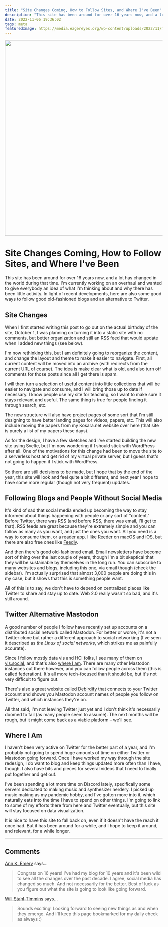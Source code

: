 ```yaml
---
title: "Site Changes Coming, How to Follow Sites, and Where I've Been"
description: "This site has been around for over 16 years now, and a lot has changed in the world during that time. I'm currently working on an overhaul and wanted to give everybody an idea of what I'm thinking about and why there has been little activity. In light of recent developments, here are also some good ways to follow good old-fashioned blogs and an alternative to Twitter."
date: 2022-11-06 19:36:02
tags: meta
featuredImage: https://media.eagereyes.org/wp-content/uploads/2022/11/mastodon-eagereyes.jpeg
---
```


<p align="center"><img src="https://media.eagereyes.org/wp-content/uploads/2022/11/mastodon-eagereyes.jpeg" width="832" height="624" /></p>

# Site Changes Coming, How to Follow Sites, and Where I've Been

This site has been around for over 16 years now, and a lot has changed in the world during that time. I'm currently working on an overhaul and wanted to give everybody an idea of what I'm thinking about and why there has been little activity. In light of recent developments, here are also some good ways to follow good old-fashioned blogs and an alternative to Twitter.

## Site Changes

When I first started writing this post to go out on the actual birthday of the site, October 1, I was planning on turning it into a static site with no comments, but better organization and still an RSS feed that would update when I added new things (see below).

I'm now rethinking this, but I am definitely going to reorganize the content, and change the layout and theme to make it easier to navigate. First, all current content will be moved into an archive (with redirects from the current URL of course). The idea is make clear what is old, and also turn off comments for those posts since all I get there is spam.

I will then turn a selection of useful content into little collections that will be easier to navigate and consume, and I will bring those up to date if necessary. I know people use my site for teaching, so I want to make sure it stays relevant and useful. The same thing is true for people finding it through search, etc.

The new structure will also have project pages of some sort that I'm still designing to have better landing pages for videos, papers, etc. This will also include moving the papers from my Kosara.net website over here (that site is purely a list of my papers these days).

As for the design, I have a few sketches and I've started building the new site using Svelte, but I'm now wondering if I should stick with WordPress after all. One of the motivations for this change had been to move the site to a serverless host and get rid of my virtual private server, but I guess that's not going to happen if I stick with WordPress.

So there are still decisions to be made, but I hope that by the end of the year, this site will look and feel quite a bit different, and next year I hope to have some more regular (though not very frequent) updates.

## Following Blogs and People Without Social Media

It's kind of sad that social media ended up becoming the way to stay informed about things happening with people or any sort of "content." Before Twitter, there was RSS (and before RSS, there was email, I'll get to that). RSS feeds are great because they're extremely simple and you can follow as many as you want, and just the ones you want. All you need is a way to consume them, or a reader app. I like <a href="https://reederapp.com">Reeder</a> on macOS and iOS, but there are also free ones like <a href="https://feedly.com">Feedly</a>.

And then there's good old-fashioned email. Email newsletters have become sort of thing over the last couple of years, though I'm a bit skeptical that they will be sustainable by themselves in the long run. You can subscribe to many websites and blogs, including this one, via email though (check the sidebar). I'm actually surprised that almost 3,000 people are doing this in my case, but it shows that this is something people want.

All of this is to say, we don't have to depend on centralized places like Twitter to share and stay up to date. Web 2.0 really wasn't so bad, and it's still around.

## Twitter Alternative Mastodon

A good number of people I follow have recently set up accounts on a distributed social network called Mastodon. For better or worse, it's not a Twitter clone but rather a different approach to social networking (I've seen it described as <em>the Linux of social networks</em>, which strikes me as painfully accurate).

Since I follow mostly data vis and HCI folks, I see many of them on <a href="https://vis.social/">vis.social</a>, and that's also <a href="https://vis.social/@eagereyes">where I am</a>. There are many other Mastodon instances out there however, and you can follow people across them (this is called federation). It's all more tech-focused than it should be, but it's not very difficult to figure out.

There's also a great website called <a href="https://pruvisto.org/debirdify/">Debirdify</a> that connects to your Twitter account and shows you Mastodon account names of people you follow on Twitter, and which instances they're on.

All that said, I'm not leaving Twitter just yet and I don't think it's necessarily doomed to fail (as many people seem to assume). The next months will be rough, but it might come back as a viable platform – we'll see.

## Where I Am

I haven't been very active on Twitter for the better part of a year, and I'm probably not going to spend huge amounts of time on either Twitter or Mastodon going forward. Once I have worked my way through the site redesign, I do want to blog and keep things updated more often than I have, though. I also have bits and pieces for several videos that I need to finally put together and get out.

I've been spending a lot more time on Discord lately, specifically some servers dedicated to making music and synthesizer nerdery. I picked up music making as my pandemic hobby, and I've gotten more into it, which naturally eats into the time I have to spend on other things. I'm going to link to some of my efforts there from here and Twitter eventually, but this site will stay focused on data visualization.

It is nice to have this site to fall back on, even if it doesn't have the reach it once had. But it has been around for a while, and I hope to keep it around, and relevant, for a while longer.


<PostedBy />


<aside class="comments">

---
## Comments

<a href="https://depictdatastudio.com/" rel="nofollow noopener" target="_blank">Ann K. Emery</a> says…
>	Congrats on 16 years! I've had my blog for 10 years and it's been wild to see all the changes over the past decade. I agree, social media has changed so much. And not necessarily for the better. Best of luck as you figure out what the site is going to look like going forward.

<a href="http://blog.willstahl.com" rel="nofollow noopener" target="_blank">Will Stahl-Timmins</a> says…
>	Sounds exciting! Looking forward to seeing new things as and when they emerge. And I'll keep this page bookmarked for my daily check as always :)

</aside>

